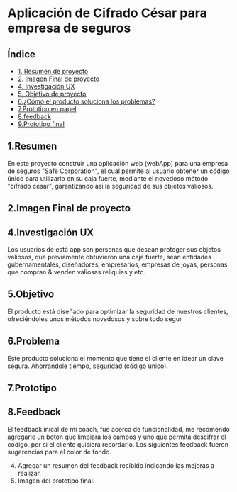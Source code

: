 # Aplicación de Cifrado César para empresa de seguros

## Índice

* [1. Resumen de proyecto](#1-Resumen)
* [2. Imagen Final de proyecto](#2-Imagen)
* [4. Investigación UX](#4-Investigación)
* [5. Objetivo de proyecto](#5-Objetivo)
* [6.¿Cómo el producto soluciona los problemas? ](#6-Problema)
* [7.Prototipo en papel ](#7-Prototipo)
* [8.feedback  ](#8-Feedback)
* [9.Prototipo final ](#8-Feedback)


## 1.Resumen
En este proyecto construir una aplicación web (webApp) para una empresa de seguros "Safe Corporation", el cual permite al usuario obtener un código único para utilizarlo en su caja fuerte, mediante el novedoso método "cifrado césar", garantizando así la seguridad de sus objetos valiosos.

## 2.Imagen Final de proyecto

## 4.Investigación UX
Los usuarios de está app son personas que desean proteger sus objetos valiosos, que previamente obtuvieron una caja fuerte, sean entidades gubernamentales, diseñadores, empresarios, empresas de joyas, personas que compran & venden valiosas reliquias y etc. 

## 5.Objetivo
El producto está diseñado para optimizar la seguridad de nuestros clientes, ofreciéndoles unos métodos novedosos y sobre todo segur

## 6.Problema
Este producto soluciona el momento que tiene el cliente en idear un clave segura. Ahorrandole tiempo, seguridad (código unico).

## 7.Prototipo

## 8.Feedback
El feedback inical de mi coach, fue acerca de funcionalidad, me recomendo agregarle un boton que limpiara los campos y uno que permita descifrar el código, por si el cliente quisiera recordarlo. Los siguientes feedback fueron sugerencias para el color de fondo. 

  4. Agregar un resumen del feedback recibido indicando las mejoras a realizar.
  5. Imagen del prototipo final.




